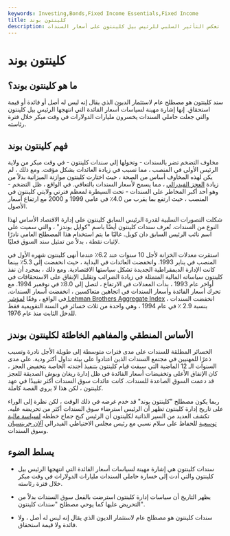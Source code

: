 ```yaml
---
keywords: Investing,Bonds,Fixed Income Essentials,Fixed Income
title: كلينتون بوند
description: سندات كلينتون هو مصطلح عام لاستثمار الديون التي لا قيمة لها تعكس التأثير السلبي للرئيس بيل كلينتون على أسعار السندات.
---
```


# كلينتون بوند
## ما هو كلينتون بوند؟

سند كلينتون هو مصطلح عام لاستثمار الديون الذي يقال إنه ليس له أصل أو فائدة أو قيمة استحقاق. إنها إشارة مهينة لسياسات أسعار الفائدة التي انتهجها الرئيس بيل كلينتون والتي جعلت حاملي السندات يخسرون مليارات الدولارات في وقت مبكر خلال فترة رئاسته.

## فهم كلينتون بوند

مخاوف التضخم تضر بالسندات - وتحولها إلى سندات كلينتون - في وقت مبكر من ولاية الرئيس الأولى في المنصب ، مما تسبب في زيادة العائدات بشكل مؤقت. ومع ذلك ، لم يكن لهذه المخاوف أساس من الصحة ، حيث اختارت كلينتون موازنة الميزانية بدلاً من زيادة [العجز الفيدرالي](/fiscaldeficit) ، مما يسمح لأسعار السندات بالتعافي. في الواقع ، ظل التضخم - وهو أحد أكبر المخاطر على السندات - تحت السيطرة لمعظم فترتي ولايتي كلينتون في المنصب ، حيث ارتفع بما يقرب من 4.0٪ في عامي 1999 و 2000 مع ارتفاع أسعار الأصول.

شكلت التصورات السلبية لقدرة الرئيس السابق كلينتون على إدارة الاقتصاد الأساس لهذا النوع من السندات. تُعرف سندات كلينتون أيضًا باسم "كوايل بوندز" ، والتي سميت على اسم نائب الرئيس السابق دان كويل. غالبًا ما يتم استخدام هذا المصطلح العامي نادرًا لإثبات نقطة ، بدلاً من تمثيل سند السوق فعليًا.

استقرت معدلات الخزانة لأجل 10 سنوات عند 6.2٪ عندما أنهى كلينتون شهره الأول في المنصب في يناير 1993. وانخفضت العائدات في البداية ، حيث انخفضت إلى 5.3٪ بينما كانت الإدارة الديمقراطية الجديدة تشكل سياستها الاقتصادية. ومع ذلك ، بمجرد أن نفذ كلينتون سياساته المالية المتمثلة في زيادة الضرائب وتقليل الإنفاق على الاستحقاقات في أواخر عام 1993 ، بدأت المعدلات في الارتفاع ، لتصل إلى 8.0٪ في نوفمبر 1994. مع تحرك أسعار الفائدة وأسعار السندات في اتجاهين متعاكسين ، انخفضت أسعار السندات. في الواقع ، وفقًا [لمؤشر Lehman Brothers Aggregate Index](/lehmanaggregatebondindex) ، انخفضت السندات بنسبة 2.9 ٪ في عام 1994 ، وهي واحدة من ثلاث خسائر في السنة التقويمية فقط للدخل الثابت منذ عام 1976.

## الأساس المنطقي والمفاهيم الخاطئة لكلينتون بوندز

الخسائر المطلقة للسندات على مدى فترات متوسطة إلى طويلة الأجل نادرة وتسبب ذعرًا للمهنيين في مجتمع السندات الذين اعتادوا على بيئة تداول أكثر ودية. على مدى السنوات الـ 12 الماضية التي سبقت قيام كلينتون بتنفيذ أجندته الخاصة بتخفيض العجز ، كان الإنفاق الأعلى وتخفيضات أسعار الفائدة في ظل إدارة ريغان وبوش الصديقة للعجز قد دعمت السوق الصاعدة للسندات. كانت عائدات سوق السندات أكثر تقييدًا في عهد كلينتون ، لكن هذا لا يروي القصة كاملة.

ربما يكون مصطلح "كلينتون بوند" قد خدم غرضه في ذلك الوقت ، لكن نظرة إلى الوراء على تاريخ إدارة كلينتون تظهر أن الرئيس استرضاء سوق السندات أكثر من تحريضه عليه. تكشف العديد من السير الذاتية لكلينتون أن الرئيس كبح جماح خططه [لسياسة مالية توسعية](/expansionary_policy) للحفاظ على سلام نسبي مع رئيس مجلس الاحتياطي الفيدرالي [آلان جرينسبان](/alangreenspan) وسوق السندات.

## يسلط الضوء

- سندات كلينتون هي إشارة مهينة لسياسات أسعار الفائدة التي انتهجها الرئيس بيل كلينتون والتي أدت إلى خسارة حاملي السندات مليارات الدولارات في وقت مبكر خلال فترة رئاسته.

- يظهر التاريخ أن سياسات إدارة كلينتون استرضت بالفعل سوق السندات بدلاً من التحريض عليها كما يوحي مصطلح "سندات كلينتون".

- سندات كلينتون هو مصطلح عام لاستثمار الديون الذي يقال إنه ليس له أصل ، ولا فائدة ولا قيمة استحقاق.

